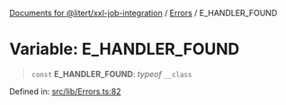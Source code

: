 [Documents for @litert/xxl-job-integration](../../index.md) / [Errors](../index.md) / E\_HANDLER\_FOUND

# Variable: E\_HANDLER\_FOUND

> `const` **E\_HANDLER\_FOUND**: *typeof* `__class`

Defined in: [src/lib/Errors.ts:82](https://github.com/litert/xxl-job-integration.js/blob/master/src/lib/Errors.ts#L82)
